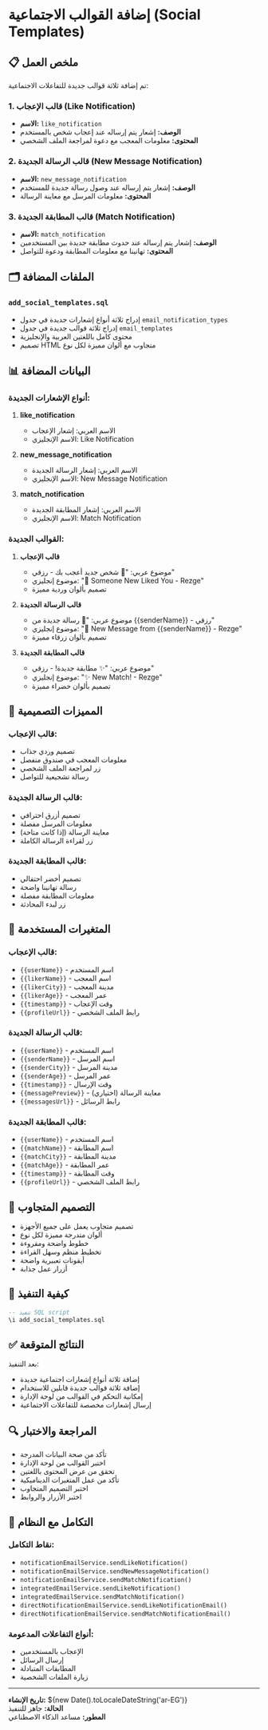 # إضافة القوالب الاجتماعية (Social Templates)

## 📋 ملخص العمل

تم إضافة ثلاثة قوالب جديدة للتفاعلات الاجتماعية:

### 1. قالب الإعجاب (Like Notification)
- **الاسم:** `like_notification`
- **الوصف:** إشعار يتم إرساله عند إعجاب شخص بالمستخدم
- **المحتوى:** معلومات المعجب مع دعوة لمراجعة الملف الشخصي

### 2. قالب الرسالة الجديدة (New Message Notification)
- **الاسم:** `new_message_notification`
- **الوصف:** إشعار يتم إرساله عند وصول رسالة جديدة للمستخدم
- **المحتوى:** معلومات المرسل مع معاينة الرسالة

### 3. قالب المطابقة الجديدة (Match Notification)
- **الاسم:** `match_notification`
- **الوصف:** إشعار يتم إرساله عند حدوث مطابقة جديدة بين المستخدمين
- **المحتوى:** تهانينا مع معلومات المطابقة ودعوة للتواصل

## 🗂️ الملفات المضافة

### `add_social_templates.sql`
- إدراج ثلاثة أنواع إشعارات جديدة في جدول `email_notification_types`
- إدراج ثلاثة قوالب جديدة في جدول `email_templates`
- محتوى كامل باللغتين العربية والإنجليزية
- تصميم HTML متجاوب مع ألوان مميزة لكل نوع

## 📊 البيانات المضافة

### أنواع الإشعارات الجديدة:
1. **like_notification**
   - الاسم العربي: إشعار الإعجاب
   - الاسم الإنجليزي: Like Notification

2. **new_message_notification**
   - الاسم العربي: إشعار الرسالة الجديدة
   - الاسم الإنجليزي: New Message Notification

3. **match_notification**
   - الاسم العربي: إشعار المطابقة الجديدة
   - الاسم الإنجليزي: Match Notification

### القوالب الجديدة:
1. **قالب الإعجاب**
   - موضوع عربي: "💖 شخص جديد أعجب بك - رزقي"
   - موضوع إنجليزي: "💖 Someone New Liked You - Rezge"
   - تصميم بألوان وردية مميزة

2. **قالب الرسالة الجديدة**
   - موضوع عربي: "💬 رسالة جديدة من {{senderName}} - رزقي"
   - موضوع إنجليزي: "💬 New Message from {{senderName}} - Rezge"
   - تصميم بألوان زرقاء مميزة

3. **قالب المطابقة الجديدة**
   - موضوع عربي: "✨ مطابقة جديدة! - رزقي"
   - موضوع إنجليزي: "✨ New Match! - Rezge"
   - تصميم بألوان خضراء مميزة

## 🎨 المميزات التصميمية

### قالب الإعجاب:
- تصميم وردي جذاب
- معلومات المعجب في صندوق منفصل
- زر لمراجعة الملف الشخصي
- رسالة تشجيعية للتواصل

### قالب الرسالة الجديدة:
- تصميم أزرق احترافي
- معلومات المرسل مفصلة
- معاينة الرسالة (إذا كانت متاحة)
- زر لقراءة الرسالة الكاملة

### قالب المطابقة الجديدة:
- تصميم أخضر احتفالي
- رسالة تهانينا واضحة
- معلومات المطابقة مفصلة
- زر لبدء المحادثة

## 🔧 المتغيرات المستخدمة

### قالب الإعجاب:
- `{{userName}}` - اسم المستخدم
- `{{likerName}}` - اسم المعجب
- `{{likerCity}}` - مدينة المعجب
- `{{likerAge}}` - عمر المعجب
- `{{timestamp}}` - وقت الإعجاب
- `{{profileUrl}}` - رابط الملف الشخصي

### قالب الرسالة الجديدة:
- `{{userName}}` - اسم المستخدم
- `{{senderName}}` - اسم المرسل
- `{{senderCity}}` - مدينة المرسل
- `{{senderAge}}` - عمر المرسل
- `{{timestamp}}` - وقت الإرسال
- `{{messagePreview}}` - معاينة الرسالة (اختياري)
- `{{messagesUrl}}` - رابط الرسائل

### قالب المطابقة الجديدة:
- `{{userName}}` - اسم المستخدم
- `{{matchName}}` - اسم المطابقة
- `{{matchCity}}` - مدينة المطابقة
- `{{matchAge}}` - عمر المطابقة
- `{{timestamp}}` - وقت المطابقة
- `{{profileUrl}}` - رابط الملف الشخصي

## 📱 التصميم المتجاوب

- تصميم متجاوب يعمل على جميع الأجهزة
- ألوان متدرجة مميزة لكل نوع
- خطوط واضحة ومقروءة
- تخطيط منظم وسهل القراءة
- أيقونات تعبيرية واضحة
- أزرار عمل جذابة

## 🚀 كيفية التنفيذ

```sql
-- تنفيذ SQL script
\i add_social_templates.sql
```

## ✅ النتائج المتوقعة

بعد التنفيذ:
- إضافة ثلاثة أنواع إشعارات اجتماعية جديدة
- إضافة ثلاثة قوالب جديدة قابلين للاستخدام
- إمكانية التحكم في القوالب من لوحة الإدارة
- إرسال إشعارات مخصصة للتفاعلات الاجتماعية

## 🔍 المراجعة والاختبار

- تأكد من صحة البيانات المدرجة
- اختبر القوالب من لوحة الإدارة
- تحقق من عرض المحتوى باللغتين
- تأكد من عمل المتغيرات الديناميكية
- اختبر التصميم المتجاوب
- اختبر الأزرار والروابط

## 🔗 التكامل مع النظام

### نقاط التكامل:
- `notificationEmailService.sendLikeNotification()`
- `notificationEmailService.sendNewMessageNotification()`
- `notificationEmailService.sendMatchNotification()`
- `integratedEmailService.sendLikeNotification()`
- `integratedEmailService.sendMatchNotification()`
- `directNotificationEmailService.sendLikeNotificationEmail()`
- `directNotificationEmailService.sendMatchNotificationEmail()`

### أنواع التفاعلات المدعومة:
- الإعجاب بالمستخدمين
- إرسال الرسائل
- المطابقات المتبادلة
- زيارة الملفات الشخصية

---

**تاريخ الإنشاء:** ${new Date().toLocaleDateString('ar-EG')}  
**الحالة:** جاهز للتنفيذ  
**المطور:** مساعد الذكاء الاصطناعي






